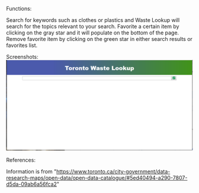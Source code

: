 Functions:

Search for keywords such as clothes or plastics and Waste Lookup will search for the topics relevant to your search.
Favorite a certain item by clicking on the gray star and it will populate on the bottom of the page.
Remove favorite item by clicking on the green star in either search results or favorites list.

Screenshots:
![Main_Page](./screenshots/Main_Page.PNG)

References:

Information is from "https://www.toronto.ca/city-government/data-research-maps/open-data/open-data-catalogue/#5ed40494-a290-7807-d5da-09ab6a56fca2"
